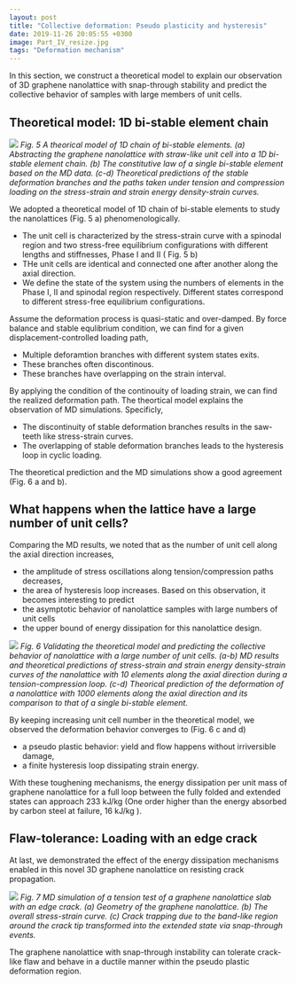 ```yaml
---
layout: post
title: "Collective deformation: Pseudo plasticity and hysteresis"
date: 2019-11-26 20:05:55 +0300
image: Part_IV_resize.jpg
tags: "Deformation mechanism"
---
```


In this section, we construct a theoretical model to explain our observation of 3D graphene nanolattice with snap-through stability and predict the collective behavior of samples with large members of unit cells.

## Theoretical model: 1D bi-stable element chain

![]({{site.baseurl}}/images/figures/fig5.jpg)
*Fig. 5 A theorical model of 1D chain of bi-stable elements. (a) Abstracting the graphene nanolattice with straw-like unit cell into a 1D bi-stable element chain. (b) The constitutive law of a single bi-stable element based on the MD data. (c-d) Theoretical predictions of the stable deformation branches and the paths taken under tension and compression loading on the stress-strain and strain energy density-strain curves.*

We adopted a theoretical model of 1D chain of bi-stable elements to study the nanolattices (Fig. 5 a) phenomenologically.
* The unit cell is characterized by the stress-strain curve with a spinodal region and two stress-free equilibrium configurations with different lengths and stiffnesses, Phase I and II ( Fig. 5 b)
* THe unit cells are identical and connected one after another along the axial direction.
* We define the state of the system using the numbers of elements in the Phase I, II and spinodal region respectively. Different states correspond to different stress-free equilibrium configurations.

Assume the deformation process is quasi-static and over-damped. By force balance and stable equlibrium condition, we can find for a given displacement-controlled loading path,
* Multiple deforamtion branches with different system states exits.
* These branches often discontinous.
* These branches have overlapping on the strain interval.

By applying the condition of the continouity of loading strain, we can find the realized deformation path. The theortical model explains the observation of MD simulations. Specificly,
* The discontinuity of stable deformation branches results in the saw-teeth like stress-strain curves.
* The overlapping of stable deformation branches leads to the hysteresis loop in cyclic loading. 

The theoretical prediction and the MD simulations show a good agreement (Fig. 6 a and b).

## What happens when the lattice have a large number of unit cells?

Comparing the MD results, we noted that as the number of unit cell along the axial direction increases, 
* the amplitude of stress oscillations along tension/compression paths decreases,
* the area of hysteresis loop increases. 
Based on this observation, it becomes interesting to predict 
* the asymptotic behavior of nanolattice samples with large numbers of unit cells 
* the upper bound of energy dissipation for this nanolattice design. 
 
![]({{site.baseurl}}/images/figures/fig6.jpg)
*Fig. 6 Validating the theoretical model and predicting the collective behavior of nanolattice with a large number of unit cells. (a-b) MD results and theoretical predictions of stress-strain and strain energy density-strain curves of the nanolattice with 10 elements along the axial direction during a tension-compression loop. (c-d) Theorical prediction of the deformation of a nanolattice with 1000 elements along the axial direction and its comparison to that of a single bi-stable element.*

By keeping increasing unit cell number in the theoretical model, we observed the deformation behavior converges to (Fig. 6 c and d)
* a pseudo plastic behavior: yield and flow happens without irriversible damage,
* a finite hysteresis loop dissipating strain energy.

With these toughening mechanisms, the energy dissipation per unit mass of graphene nanolattice for a full loop between the fully folded and extended states can approach 233 kJ/kg (One order higher than the energy absorbed by carbon steel at failure, 16 kJ/kg ).

## Flaw-tolerance: Loading with an edge crack

At last, we demonstrated the effect of the energy dissipation mechanisms enabled in this novel 3D graphene nanolattice on resisting crack propagation.

![]({{site.baseurl}}/images/figures/fig7.jpg)
*Fig. 7 MD simulation of a tension test of a graphene nanolattice slab with an edge crack. (a) Geometry of the graphene nanolattice. (b) The overall stress-strain curve. (c)  Crack trapping due to the band-like region around the crack tip transformed into the extended state via snap-through events.*

The graphene nanolattice with snap-through instability can tolerate crack-like flaw and behave in a ductile manner within the pseudo plastic deformation region.


<!--
You’ll find this post in your `_posts` directory. Go ahead and edit it and re-build the site to see your changes. You can rebuild the site in many different ways, but the most common way is to run `jekyll serve`, which launches a web server and auto-regenerates your site when a file is updated.

To add new posts, simply add a file in the `_posts` directory that follows the convention `YYYY-MM-DD-name-of-post.ext` and includes the necessary front matter. Take a look at the source for this post to get an idea about how it works.

Jekyll also offers powerful support for code snippets:

{% highlight ruby %}
def print_hi(name)
  puts "Hi, #{name}"
end
print_hi('Tom')
#=> prints 'Hi, Tom' to STDOUT.
{% endhighlight %}

Check out the [Jekyll docs][jekyll-docs] for more info on how to get the most out of Jekyll. File all bugs/feature requests at [Jekyll’s GitHub repo][jekyll-gh]. If you have questions, you can ask them on [Jekyll Talk][jekyll-talk].

[jekyll-docs]: https://jekyllrb.com/docs/home
[jekyll-gh]:   https://github.com/jekyll/jekyll
[jekyll-talk]: https://talk.jekyllrb.com/
-->
